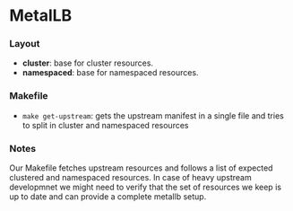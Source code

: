 # MetalLB

### Layout
- __cluster__: base for cluster resources.
- __namespaced__: base for namespaced resources.

### Makefile
- `make get-upstream`: gets the upstream manifest in a single file and tries to
  split in cluster and namespaced resources

### Notes
Our Makefile fetches upstream resources and follows a list of expected clustered
and namespaced resources. In case of heavy upstream developmnet we might need to
verify that the set of resources we keep is up to date and can provide a
complete metallb setup.
